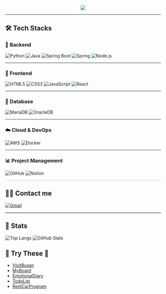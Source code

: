 <!-- 참고 링크 https://velog.io/@oka1313/Github-깃허브-프로필-꾸미기 -->
<!-- 참고 링크 https://github.com/rzashakeri/beautify-github-profile -->
<!-- 참고 링크 https://github.com/kyechan99/capsule-render -->
<!-- 참고 링크 https://github.com/DenverCoder1/readme-typing-svg -->

<!-- 깃허브 스탯 카드 
![LucasKim4321's GitHub stats](https://github-readme-stats.vercel.app/api?username=LucasKim4321&show_icons=true&theme=radical)
-->

<!--
**LucasKim4321/LucasKim4321** is a ✨ _special_ ✨ repository because its README.md (this file) appears on your GitHub profile.

Here are some ideas to get you started:

- 🔭 I’m currently working on ...
- 🌱 I’m currently learning ...
- 👯 I’m looking to collaborate on ...
- 🤔 I’m looking for help with ...
- 💬 Ask me about ...
- 📫 How to reach me: ...
- 😄 Pronouns: ...
- ⚡ Fun fact: ...
-->

<div align="center">
   <img src="https://capsule-render.vercel.app/api?type=transparent&color=gradient&height=120&text=Kim's%20Garden%20🦄🦄&animation=fadeIn&fontColor=9edb1a&fontSize=60" />
</div>

---

## 🛠️ **Tech Stacks**

### 🚀 **Backend**
![Python](https://img.shields.io/badge/Python-3776AB?style=for-the-badge&logo=Python&logoColor=white)
![Java](https://img.shields.io/badge/Java-007396?style=for-the-badge&logo=Java&logoColor=white)
![Spring Boot](https://img.shields.io/badge/Spring%20Boot-6DB33F?style=for-the-badge&logo=SpringBoot&logoColor=white)
![Spring](https://img.shields.io/badge/Spring-6DB33F?style=for-the-badge&logo=Spring&logoColor=white)
![Node.js](https://img.shields.io/badge/Node.js-339933?style=for-the-badge&logo=Node.js&logoColor=white)

<hr>

### 🎨 **Frontend**
![HTML5](https://img.shields.io/badge/HTML5-E34F26?style=for-the-badge&logo=HTML5&logoColor=white)
![CSS3](https://img.shields.io/badge/CSS3-1572B6?style=for-the-badge&logo=CSS3&logoColor=white)
![JavaScript](https://img.shields.io/badge/JavaScript-F7DF1E?style=for-the-badge&logo=JavaScript&logoColor=black)
![React](https://img.shields.io/badge/React-20232A?style=for-the-badge&logo=React&logoColor=61DAFB)

<hr>

### 💾 **Database**
![MariaDB](https://img.shields.io/badge/MariaDB-003545?style=for-the-badge&logo=MariaDB&logoColor=white)
![OracleDB](https://img.shields.io/badge/OracleDB-F80000?style=for-the-badge&logo=Oracle&logoColor=white)

<hr>

### ☁️ **Cloud & DevOps**
![AWS](https://img.shields.io/badge/AWS-232F3E?style=for-the-badge&logo=AmazonAWS&logoColor=white)
![Docker](https://img.shields.io/badge/Docker-2496ED?style=for-the-badge&logo=Docker&logoColor=white)

<hr>

### 📊 **Project Management**
![GitHub](https://img.shields.io/badge/GitHub-181717?style=for-the-badge&logo=GitHub&logoColor=white)
![Notion](https://img.shields.io/badge/Notion-000000?style=for-the-badge&logo=Notion&logoColor=white)

<div style="border: none; border-top: 1px solid #ccc;" />

## 🧑‍💻 **Contact me**
[![Gmail](https://img.shields.io/badge/Gmail-EA4335?style=for-the-badge&logo=Gmail&logoColor=white)](mailto:hktysh@nextrunners.co.kr)

<hr style="border: none; border-top: 1px solid #ccc;" />

## 🏅 **Stats**
![Top Langs](https://github-readme-stats.vercel.app/api/top-langs/?username=LucasKim4321&layout=compact&hide=javascript,css,scss&langs_count=8)
![GitHub Stats](https://github-readme-stats.vercel.app/api?username=LucasKim4321&show_icons=true)


## 🦄 Try These 🦄  

- [VisitBusan](http://52.79.160.254/visitbusan/)
- [MyBoard](http://52.79.160.254/myproject01/)
- [EmotionalDiary](http://lucaskim4321.github.io/EmotionalDiary/)
- [TodoList](http://lucaskim4321.github.io/TodoList/)
- [RentCarProgram](https://drive.google.com/file/d/1CdYUECcvakTfhUjO4FojU8fL7PWu74Z4/view?usp=sharing)



